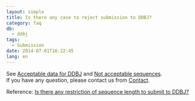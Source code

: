 ```yaml
---
layout: simple
title: Is there any case to reject submission to DDBJ?
category: faq
db:
  - ddbj
tags: 
  - Submission
date: 2014-07-01T16:22:45
lang: en
---
```


See [Acceptable data for DDBJ](/insdc/data-categories-e.html#accept) and [Not acceptable sequences](/submission-e.html#non-acceptable).    
If you have any question, please contact us from [Contact](https://forms.gle/7g2YCoBjqvbBBW9V8). 

Reference: [Is there any restriction of sequence length to submit to DDBJ?](/faq/en/restricton-seq-length-e.html)
